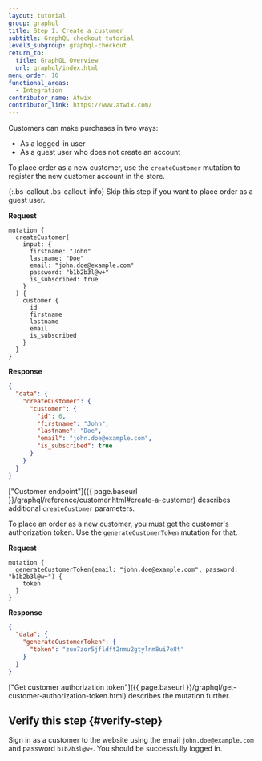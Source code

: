 ```yaml
---
layout: tutorial
group: graphql
title: Step 1. Create a customer
subtitle: GraphQL checkout tutorial
level3_subgroup: graphql-checkout
return_to:
  title: GraphQL Overview
  url: graphql/index.html
menu_order: 10
functional_areas:
  - Integration
contributor_name: Atwix
contributor_link: https://www.atwix.com/
---
```


Customers can make purchases in two ways:

* As a logged-in user
* As a guest user who does not create an account

To place order as a new customer, use the `createCustomer` mutation to register the new customer account in the store.

{:.bs-callout .bs-callout-info}
Skip this step if you want to place order as a guest user.

**Request**

```text
mutation {
  createCustomer(
    input: {
      firstname: "John"
      lastname: "Doe"
      email: "john.doe@example.com"
      password: "b1b2b3l@w+"
      is_subscribed: true
    }
  ) {
    customer {
      id
      firstname
      lastname
      email
      is_subscribed
    }
  }
}
```

**Response**

```json
{
  "data": {
    "createCustomer": {
      "customer": {
        "id": 6,
        "firstname": "John",
        "lastname": "Doe",
        "email": "john.doe@example.com",
        "is_subscribed": true
      }
    }
  }
}
```

["Customer endpoint"]({{ page.baseurl }}/graphql/reference/customer.html#create-a-customer) describes additional `createCustomer` parameters.

To place an order as a new customer, you must get the customer's authorization token. Use the `generateCustomerToken` mutation for that.

**Request**

```text
mutation {
  generateCustomerToken(email: "john.doe@example.com", password: "b1b2b3l@w+") {
    token
  }
}
```

**Response**

```json
{
  "data": {
    "generateCustomerToken": {
      "token": "zuo7zor5jfldft2nmu2gtylnm8ui7e8t"
    }
  }
}
```

["Get customer authorization token"]({{ page.baseurl }}/graphql/get-customer-authorization-token.html) describes the mutation further.

## Verify this step {#verify-step}

Sign in as a customer to the website using the email `john.doe@example.com` and password `b1b2b3l@w+`. You should be successfully logged in.
